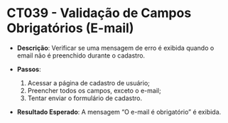 # CT039 - Validação de Campos Obrigatórios (E-mail)

- **Descrição**: Verificar se uma mensagem de erro é exibida quando o email não é preenchido durante o cadastro.

- **Passos**:
    1. Acessar a página de cadastro de usuário;
    2. Preencher todos os campos, exceto o e-mail;
    3. Tentar enviar o formulário de cadastro.

- **Resultado Esperado**: A mensagem “O e-mail é obrigatório” é exibida.